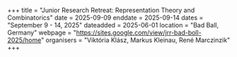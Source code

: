 +++
title = "Junior Research Retreat: Representation Theory and Combinatorics"
date = 2025-09-09
enddate = 2025-09-14
dates = "September 9 - 14, 2025"
dateadded = 2025-06-01
location = "Bad Ball, Germany"
webpage = "https://sites.google.com/view/jrr-bad-boll-2025/home"
organisers = "Viktória Klász, Markus Kleinau, René Marczinzik"
+++
